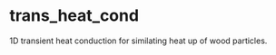 trans_heat_cond
===============

1D transient heat conduction for similating heat up of wood particles.

